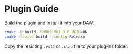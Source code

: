 # Plugin Guide

Build the plugin and install it into your DAW.

```bash
cmake -B build -DMODC_BUILD_PLUGIN=ON
cmake --build build --config Release
```

Copy the resulting `.vst3` or `.clap` file to your plug‑ins folder.
